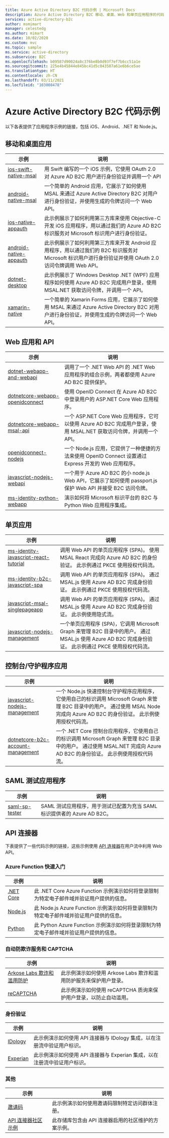 ```yaml
---
title: Azure Active Directory B2C 代码示例 | Microsoft Docs
description: Azure Active Directory B2C 移动、桌面、Web 和单页应用程序的代码示例。
services: active-directory-b2c
author: msmimart
manager: celestedg
ms.author: mimart
ms.date: 10/02/2020
ms.custom: mvc
ms.topic: sample
ms.service: active-directory
ms.subservice: B2C
ms.openlocfilehash: b09587d90024a8c376be8b0d93f7ef7b6cc51a1e
ms.sourcegitcommit: 225e4b45844e845bc41d5c043587a61e6b6ce5ae
ms.translationtype: HT
ms.contentlocale: zh-CN
ms.lasthandoff: 03/11/2021
ms.locfileid: "103008478"
---
```

# <a name="azure-active-directory-b2c-code-samples"></a>Azure Active Directory B2C 代码示例

以下各表提供了应用程序示例的链接，包括 iOS、Android、.NET 和 Node.js。

## <a name="mobile-and-desktop-apps"></a>移动和桌面应用

| 示例 | 说明 |
|--------| ----------- |
| [ios-swift-native-msal](https://github.com/Azure-Samples/active-directory-b2c-ios-swift-native-msal) | 用 Swift 编写的一个 iOS 示例，它使用 OAuth 2.0 对 Azure AD B2C 用户进行身份验证并调用一个 API |
| [android-native-msal](https://github.com/Azure-Samples/ms-identity-android-java#b2cmodefragment-class) | 一个简单的 Android 应用，它展示了如何使用 MSAL 来通过 Azure Active Directory B2C 对用户进行身份验证，并使用生成的令牌访问一个 Web API。 |
| [ios-native-appauth](https://github.com/Azure-Samples/active-directory-b2c-ios-native-appauth) | 此示例展示了如何利用第三方库来使用 Objective-C 开发 iOS 应用程序，用以通过我们的 Azure AD B2C 标识服务对 Microsoft 标识用户进行身份验证。 |
| [android-native-appauth](https://github.com/Azure-Samples/active-directory-b2c-android-native-appauth) | 此示例展示了如何利用第三方库来开发 Android 应用程序，用以通过我们的 B2C 标识服务对 Microsoft 标识用户进行身份验证并使用 OAuth 2.0 访问令牌调用 Web API。 |
| [dotnet-desktop](https://github.com/Azure-Samples/active-directory-b2c-dotnet-desktop) | 此示例展示了 Windows Desktop .NET (WPF) 应用程序如何使用 Azure AD B2C 完成用户登录，使用 MSAL.NET 获取访问令牌，并调用一个 API。 |
| [xamarin-native](https://github.com/Azure-Samples/active-directory-b2c-xamarin-native) | 一个简单的 Xamarin Forms 应用，它展示了如何使用 MSAL 来通过 Azure Active Directory B2C 对用户进行身份验证，并使用生成的令牌访问一个 Web API。 |

## <a name="web-apps-and-apis"></a>Web 应用和 API

| 示例 | 说明 |
|--------| ----------- |
| [dotnet-webapp-and-webapi](https://github.com/Azure-Samples/active-directory-b2c-dotnet-webapp-and-webapi) | 调用了一个 .NET Web API 的 .NET Web 应用程序的组合示例，两者都使用 Azure AD B2C 提供保护。 |
| [dotnetcore-webapp-openidconnect](https://github.com/Azure-Samples/active-directory-aspnetcore-webapp-openidconnect-v2/tree/master/1-WebApp-OIDC/1-5-B2C) | 使用 OpenID Connect 在 Azure AD B2C 中登录用户的 ASP.NET Core Web 应用程序。 |
| [dotnetcore-webapp-msal-api](https://github.com/Azure-Samples/active-directory-aspnetcore-webapp-openidconnect-v2/tree/master/4-WebApp-your-API/4-2-B2C) | 一个 ASP.NET Core Web 应用程序，它可以使用 Azure AD B2C 完成用户登录，使用 MSAL.NET 获取访问令牌，并调用一个 API。 |
| [openidconnect-nodejs](https://github.com/AzureADQuickStarts/B2C-WebApp-OpenIDConnect-NodeJS) | 一个 Node.js 应用，它提供了一种便捷的方法来使用 OpenID Connect 设置通过 Express 开发的 Web 应用程序。 |
| [javascript-nodejs-webapi](https://github.com/Azure-Samples/active-directory-b2c-javascript-nodejs-webapi) | 一个用于 Azure AD B2C 的小 node.js Web API，它展示了如何使用 passport.js 保护 Web API 并接受 B2C 访问令牌。 |
| [ms-identity-python-webapp](https://github.com/Azure-Samples/ms-identity-python-webapp/blob/master/README_B2C.md) | 演示如何将 Microsoft 标识平台的 B2C 与 Python Web 应用程序集成。  |

## <a name="single-page-apps"></a>单页应用

| 示例 | 说明 |
|--------| ----------- |
| [ms-identity-javascript-react-tutorial](https://github.com/Azure-Samples/ms-identity-javascript-react-tutorial/tree/main/3-Authorization-II/2-call-api-b2c) | 调用 Web API 的单页应用程序 (SPA)。 使用 MSAL React 完成向 Azure AD B2C 的身份验证。 此示例通过 PKCE 使用授权代码流。 |
| [ms-identity-b2c-javascript-spa](https://github.com/Azure-Samples/ms-identity-b2c-javascript-spa) | 调用 Web API 的单页应用程序 (SPA)。 通过 MSAL.js 使用 Azure AD B2C 完成身份验证。 此示例通过 PKCE 使用授权代码流。 |
| [javascript-msal-singlepageapp](https://github.com/Azure-Samples/active-directory-b2c-javascript-msal-singlepageapp) | 调用 Web API 的单页应用程序 (SPA)。 通过 MSAL.js 使用 Azure AD B2C 完成身份验证。 此示例使用隐式流。|
| [javascript-nodejs-management](https://github.com/Azure-Samples/ms-identity-b2c-javascript-nodejs-management/tree/main/Chapter1) | 一个单页应用程序 (SPA)，它调用 Microsoft Graph 来管理 B2C 目录中的用户。 通过 MSAL.js 使用 Azure AD B2C 完成身份验证。 此示例通过 PKCE 使用授权代码流。|

## <a name="consoledaemon-apps"></a>控制台/守护程序应用

| 示例 | 说明 |
|--------| ----------- |
| [javascript-nodejs-management](https://github.com/Azure-Samples/ms-identity-b2c-javascript-nodejs-management/tree/main/Chapter2) | 一个 Node.js 快速控制台守护程序应用程序，它使用自己的标识调用 Microsoft Graph 来管理 B2C 目录中的用户。 通过使用 MSAL Node 完成向 Azure AD B2C 的身份验证。 此示例使用授权代码流。|
| [dotnetcore-b2c-account-management](https://github.com/Azure-Samples/ms-identity-dotnetcore-b2c-account-management) | 一个 .NET Core 控制台应用程序，它使用自己的标识调用 Microsoft Graph 来管理 B2C 目录中的用户。 通过使用 MSAL.NET 完成向 Azure AD B2C 的身份验证。 此示例使用授权代码流。|

## <a name="saml-test-application"></a>SAML 测试应用程序

| 示例 | 说明 |
|--------| ----------- |
| [saml-sp-tester](https://github.com/azure-ad-b2c/saml-sp-tester/tree/master/source-code) | SAML 测试应用程序，用于测试已配置为充当 SAML 标识提供者的 Azure AD B2C。 |

## <a name="api-connectors"></a>API 连接器

下表提供了一些代码示例的链接，这些示例使用 [API 连接器](api-connectors-overview.md)在用户流中利用 Web API。

### <a name="azure-function-quickstarts"></a>Azure Function 快速入门

| 示例                                                                                                                          | 说明                                                                                                                                               |
| ------------------------------------------------------------------------------------------------------------------------------- | --------------------------------------------------------------------------------------------------------------------------------------------------------- |
| [.NET Core](https://github.com/Azure-Samples/active-directory-dotnet-external-identities-api-connector-azure-function-validate) | 此 .NET Core Azure Function 示例演示如何将登录限制为特定电子邮件域并验证用户提供的信息。 |
| [Node.js](https://github.com/Azure-Samples/active-directory-nodejs-external-identities-api-connector-azure-function-validate)   | 此 Node.js Azure Function 示例演示如何将登录限制为特定电子邮件域并验证用户提供的信息。  |
| [Python](https://github.com/Azure-Samples/active-directory-python-external-identities-api-connector-azure-function-validate)    | 此 Python Azure Function 示例演示如何将登录限制为特定电子邮件域并验证用户提供的信息。    |


### <a name="automated-fraud-protection-services--captcha"></a>自动防欺诈服务和 CAPTCHA
| 示例                                                                                                            | 说明                                                                                                                          |
| ----------------------------------------------------------------------------------------------------------------- | ------------------------------------------------------------------------------------------------------------------------------------ |
| [Arkose Labs 欺诈和滥用防护](https://github.com/Azure-Samples/active-directory-b2c-node-sign-up-user-flow-arkose) | 此示例演示如何使用 Arkose Labs 欺诈和滥用防护服务来保护用户登录。 |
| [reCAPTCHA](https://github.com/Azure-Samples/active-directory-b2c-node-sign-up-user-flow-captcha) | 此示例演示如何使用 reCAPTCHA 质询来保护用户登录，以防止自动滥用。 |


### <a name="identity-verification"></a>身份验证

| 示例                                                                                                            | 说明                                                                                                                          |
| ----------------------------------------------------------------------------------------------------------------- | ------------------------------------------------------------------------------------------------------------------------------------ |
| [IDology](https://github.com/Azure-Samples/active-directory-dotnet-external-identities-idology-identity-verification) | 此示例演示如何使用 API 连接器与 IDology 集成，以在注册流中验证用户标识。 |
| [Experian](https://github.com/Azure-Samples/active-directory-dotnet-external-identities-experian-identity-verification) | 此示例演示如何使用 API 连接器与 Experian 集成，以在注册流中验证用户标识。 |


### <a name="other"></a>其他

| 示例                                                                                                            | 说明                                                                                                                          |
| ----------------------------------------------------------------------------------------------------------------- | ------------------------------------------------------------------------------------------------------------------------------------ |
| [邀请码](https://github.com/Azure-Samples/active-directory-b2c-node-sign-up-user-flow-invitation-code) | 此示例演示如何使用邀请码限制特定访问群体注册。|
| [API 连接器社区示例](https://github.com/azure-ad-b2c/api-connector-samples) | 此存储库包含由 API 连接器启用的社区维护的方案示例。|

